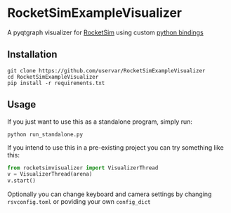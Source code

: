 # RocketSimExampleVisualizer

A pyqtgraph visualizer for [RocketSim](https://github.com/ZealanL/RocketSim) using custom [python bindings](https://github.com/uservar/pyrocketsim)

## Installation

```
git clone https://github.com/uservar/RocketSimExampleVisualizer
cd RocketSimExampleVisualizer
pip install -r requirements.txt
```

## Usage

If you just want to use this as a standalone program, simply run:
```
python run_standalone.py
```

If you intend to use this in a pre-existing project you can try something like this:

```python
from rocketsimvisualizer import VisualizerThread
v = VisualizerThread(arena)
v.start()
```

Optionally you can change keyboard and camera settings by changing `rsvconfig.toml` or poviding your own `config_dict`
